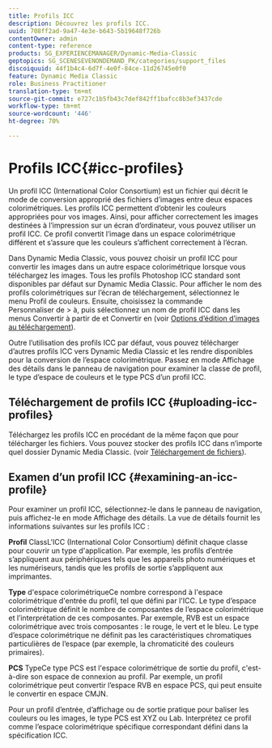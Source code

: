 ```yaml
---
title: Profils ICC
description: Découvrez les profils ICC.
uuid: 708ff2ad-9a47-4e3e-b643-5b19648f726b
contentOwner: admin
content-type: reference
products: SG_EXPERIENCEMANAGER/Dynamic-Media-Classic
geptopics: SG_SCENESEVENONDEMAND_PK/categories/support_files
discoiquuid: 44f1b4c4-6d7f-4e0f-84ce-11d26745e0f0
feature: Dynamic Media Classic
role: Business Practitioner
translation-type: tm+mt
source-git-commit: e727c1b5fb43c7def842ff1bafcc8b3ef3437cde
workflow-type: tm+mt
source-wordcount: '446'
ht-degree: 70%

---
```



# Profils ICC{#icc-profiles}

Un profil ICC (International Color Consortium) est un fichier qui décrit le mode de conversion approprié des fichiers d’images entre deux espaces colorimétriques. Les profils ICC permettent d’obtenir les couleurs appropriées pour vos images. Ainsi, pour afficher correctement les images destinées à l’impression sur un écran d’ordinateur, vous pouvez utiliser un profil ICC. Ce profil convertit l’image dans un espace colorimétrique différent et s’assure que les couleurs s’affichent correctement à l’écran.

Dans Dynamic Media Classic, vous pouvez choisir un profil ICC pour convertir les images dans un autre espace colorimétrique lorsque vous téléchargez les images. Tous les profils Photoshop ICC standard sont disponibles par défaut sur Dynamic Media Classic. Pour afficher le nom des profils colorimétriques sur l’écran de téléchargement, sélectionnez le menu Profil de couleurs. Ensuite, choisissez la commande Personnaliser de > à, puis sélectionnez un nom de profil ICC dans les menus Convertir à partir de et Convertir en (voir [Options d’édition d’images au téléchargement](image-editing-options-upload.md#image-editing-options-at-upload)).

Outre l’utilisation des profils ICC par défaut, vous pouvez télécharger d’autres profils ICC vers Dynamic Media Classic et les rendre disponibles pour la conversion de l’espace colorimétrique. Passez en mode Affichage des détails dans le panneau de navigation pour examiner la classe de profil, le type d’espace de couleurs et le type PCS d’un profil ICC.

## Téléchargement de profils ICC  {#uploading-icc-profiles}

Téléchargez les profils ICC en procédant de la même façon que pour télécharger les fichiers. Vous pouvez stocker des profils ICC dans n’importe quel dossier Dynamic Media Classic. (voir [Téléchargement de fichiers](uploading-files.md#uploading_your_files)).

## Examen d’un profil ICC  {#examining-an-icc-profile}

Pour examiner un profil ICC, sélectionnez-le dans le panneau de navigation, puis affichez-le en mode Affichage des détails. La vue de détails fournit les informations suivantes sur les profils ICC :

**Profil** ClassL&#39;ICC (International Color Consortium) définit chaque classe pour couvrir un type d&#39;application. Par exemple, les profils d’entrée s’appliquent aux périphériques tels que les appareils photo numériques et les numériseurs, tandis que les profils de sortie s’appliquent aux imprimantes.

**Type** d&#39;espace colorimétriqueCe nombre correspond à l&#39;espace colorimétrique d&#39;entrée du profil, tel que défini par l&#39;ICC. Le type d’espace colorimétrique définit le nombre de composantes de l’espace colorimétrique et l’interprétation de ces composantes. Par exemple, RVB est un espace colorimétrique avec trois composantes : le rouge, le vert et le bleu. Le type d’espace colorimétrique ne définit pas les caractéristiques chromatiques particulières de l’espace (par exemple, la chromaticité des couleurs primaires).

**PCS** TypeCe type PCS est l&#39;espace colorimétrique de sortie du profil, c&#39;est-à-dire son espace de connexion au profil. Par exemple, un profil colorimétrique peut convertir l’espace RVB en espace PCS, qui peut ensuite le convertir en espace CMJN.

Pour un profil d’entrée, d’affichage ou de sortie pratique pour baliser les couleurs ou les images, le type PCS est XYZ ou Lab. Interprétez ce profil comme l’espace colorimétrique spécifique correspondant défini dans la spécification ICC.
